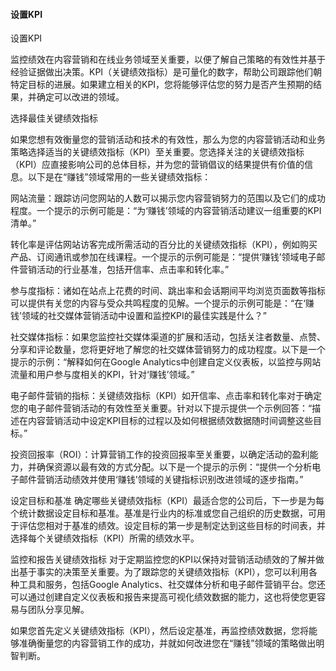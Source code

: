 #### 设置KPI

设置KPI

监控绩效在内容营销和在线业务领域至关重要，以便了解自己策略的有效性并基于经验证据做出决策。KPI（关键绩效指标）是可量化的数字，帮助公司跟踪他们朝特定目标的进展。如果建立相关的KPI，您将能够评估您的努力是否产生预期的结果，并确定可以改进的领域。

选择最佳关键绩效指标

如果您想有效衡量您的营销活动和技术的有效性，那么为您的内容营销活动和业务策略选择适当的关键绩效指标（KPI）至关重要。您选择关注的关键绩效指标（KPI）应直接影响公司的总体目标，并为您的营销倡议的结果提供有价值的信息。以下是在“赚钱”领域常用的一些关键绩效指标：

网站流量：跟踪访问您网站的人数可以揭示您内容营销努力的范围以及它们的成功程度。一个提示的示例可能是：“为‘赚钱’领域的内容营销活动建议一组重要的KPI清单。”

转化率是评估网站访客完成所需活动的百分比的关键绩效指标（KPI），例如购买产品、订阅通讯或参加在线课程。一个提示的示例可能是：“提供‘赚钱’领域电子邮件营销活动的行业基准，包括开信率、点击率和转化率。”

参与度指标：诸如在站点上花费的时间、跳出率和会话期间平均浏览页面数等指标可以提供有关您的内容与受众共鸣程度的见解。一个提示的示例可能是：“在‘赚钱’领域的社交媒体营销活动中设置和监控KPI的最佳实践是什么？”

社交媒体指标：如果您监控社交媒体渠道的扩展和活动，包括关注者数量、点赞、分享和评论数量，您将更好地了解您的社交媒体营销努力的成功程度。以下是一个提示的示例：“解释如何在Google Analytics中创建自定义仪表板，以监控与网站流量和用户参与度相关的KPI，针对‘赚钱’领域。”

电子邮件营销的指标：关键绩效指标（KPI）如开信率、点击率和转化率对于确定您的电子邮件营销活动的有效性至关重要。针对以下提示提供一个示例回答：“描述在内容营销活动中设定KPI目标的过程以及如何根据绩效数据随时间调整这些目标。”

投资回报率（ROI）：计算营销工作的投资回报率至关重要，以确定活动的盈利能力，并确保资源以最有效的方式分配。以下是一个提示的示例：“提供一个分析电子邮件营销活动绩效并使用‘赚钱’领域的关键指标识别改进领域的逐步指南。”

设定目标和基准 确定哪些关键绩效指标（KPI）最适合您的公司后，下一步是为每个统计数据设定目标和基准。基准是行业内的标准或您自己组织的历史数据，可用于评估您相对于基准的绩效。设定目标的第一步是制定达到这些目标的时间表，并选择每个关键绩效指标（KPI）所需的绩效水平。

监控和报告关键绩效指标 对于定期监控您的KPI以保持对营销活动绩效的了解并做出基于事实的决策至关重要。为了跟踪您的关键绩效指标（KPI），您可以利用各种工具和服务，包括Google Analytics、社交媒体分析和电子邮件营销平台。您还可以通过创建自定义仪表板和报告来提高可视化绩效数据的能力，这也将使您更容易与团队分享见解。

如果您首先定义关键绩效指标（KPI），然后设定基准，再监控绩效数据，您将能够准确衡量您的内容营销工作的成功，并就如何改进您在“赚钱”领域的策略做出明智判断。
